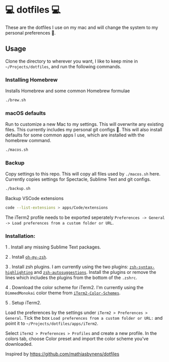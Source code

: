 # 💻  dotfiles  💻

These are the dotfiles I use on my mac and will change the system to my personal preferences 🤘.

## Usage

Clone the directory to wherever you want, I like to keep mine in `~/Projects/dotfiles`, and run the following commands.

### Installing Homebrew

Installs Homebrew and some common Homebrew formulae
```bash
./brew.sh
```

### macOS defaults
Run to customize a new Mac to my settings. This will overwrite any existing files. This currently includes my personal git configs 👻. This will also install defaults for some common apps I use, which are installed with the homebrew command.
```bash
./macos.sh
```

### Backup
Copy settings to this repo. This will copy all files used by `./macos.sh` here. Currently copies settings for Spectacle, Sublime Text and git configs.

```bash
./backup.sh
```

Backup VSCode extensions
```bash
code --list-extensions > apps/Code/extensions
```


The iTerm2 profile needs to be exported seperately `Preferences -> General -> Load preferences from a custom folder or URL`.

### Installation:
1 . Install any missing Sublime Text packages.

2 . Install [`oh-my-zsh`](https://github.com/robbyrussell/oh-my-zsh).

3 . Install zsh plugins. I am currently using the two plugins: [`zsh-syntax-highlighting`](https://github.com/zsh-users/zsh-syntax-highlighting) and [`zsh-autosuggestions`](https://github.com/zsh-users/zsh-autosuggestions). Install the plugins or remove the lines which includes the plugins from the bottom of the `.zshrc`.

4 . Download the color scheme for iTerm2. I'm currently using the `DimmedMonokai` color theme from [`iTerm2-Color-Schemes`](https://github.com/mbadolato/iTerm2-Color-Schemes).

5 . Setup iTerm2.

Load the preferences by the settings under `iTerm2 > Preferences > General`. Tick the box `Load preferences from a custom folder or URL:` and point it to `~/Projects/dotfiles/apps/iTerm2`.

Select `iTerm2 > Preferences > Profiles` and create a new profile. In the colors tab, choose Color preset and import the color scheme you've downloaded.


Inspired by https://github.com/mathiasbynens/dotfiles
